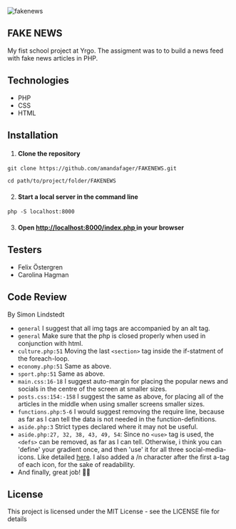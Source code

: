 ![fakenews](https://user-images.githubusercontent.com/70512941/119840327-316e8380-bf05-11eb-9ddd-6a72db93a0d9.png)

## FAKE NEWS

My fist school project at Yrgo. The assigment was to to build a news feed with fake news articles in PHP.

## Technologies

-   PHP
-   CSS
-   HTML

## Installation

1. #### Clone the repository

```
git clone https://github.com/amandafager/FAKENEWS.git
```

```
cd path/to/project/folder/FAKENEWS
```

2. #### Start a local server in the command line

```
php -S localhost:8000
```

3. #### Open [http://localhost:8000/index.php ](http://localhost:8000/index.php) in your browser

## Testers

-   Felix Östergren
-   Carolina Hagman

## Code Review

By Simon Lindstedt

-   `general` I suggest that all img tags are accompanied by an alt tag.
-   `general` Make sure that the php is closed properly when used in conjunction with html.
-   `culture.php:51` Moving the last `<section>` tag inside the if-statment of the foreach-loop.
-   `economy.php:51` Same as above.
-   `sport.php:51` Same as above.
-   `main.css:16-18` I suggest auto-margin for placing the popular news and socials in the centre of the screen at smaller sizes.
-   `posts.css:154:-158` I suggest the same as above, for placing all of the articles in the middle when using smaller screens smaller sizes.
-   `functions.php:5-6` I would suggest removing the require line, because as far as I can tell the data is not needed in the function-definitions.
-   `aside.php:3` Strict types declared where it may not be useful.
-   `aside.php:27, 32, 38, 43, 49, 54`: Since no `<use>` tag is used, the `<defs>` can be removed, as far as I can tell. Otherwise, i think you can 'define' your gradient once, and then 'use' it for all three social-media-icons. Like detailed [here](https://developer.mozilla.org/en-US/docs/Web/SVG/Element/defs). I also added a /n character after the first a-tag of each icon, for the sake of readability.
-   And finally, great job! ✊🏻

## License

This project is licensed under the MIT License - see the LICENSE file for details
